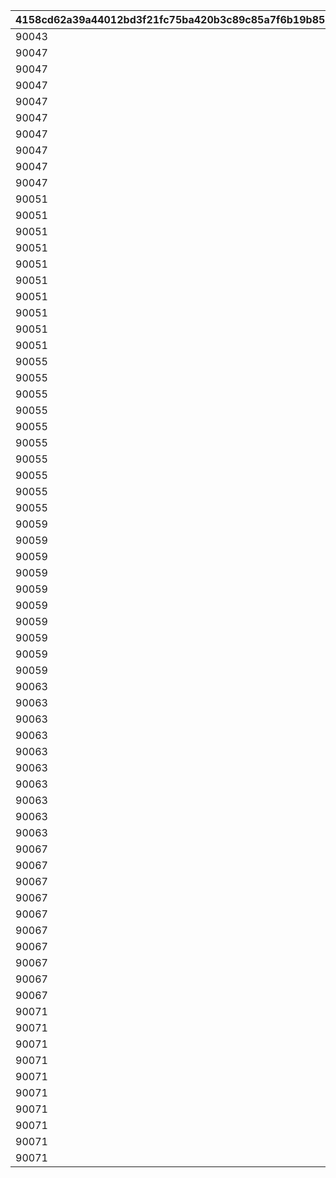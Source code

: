 |4158cd62a39a44012bd3f21fc75ba420b3c89c85a7f6b19b856eb140af399eec|4b9587bb23985f7e04d15c3dc66f4762a9974094ff94304fa53c780511d965ee|43d39713d1037b3b283d44168cdedf636b0ffa5cc2dd0411721a54920c9b836c|1fb97042a6e475da6c33aea437ac0d6bae74d3d7e30f823672e8f98093d09a42|238f6f9da133a8b477b29ec033ede911a6192f6ff938c7e0f7c812c13d5f7332|f50f929dc51a102805ac929267e6ac2ef196d7382d2028c64f37cdeffd9bffb7|5b636aefdde80ccb3170c00127843380474f71f44712e851d4facd6cab946074|996a2d9492e05bc5aa9d6b0a18b05f7c1cfc8bfc3ed4dd008ff94fd328fad836|93d5d8282ea3578b1a3c7385ce59cd399ddad08efeb3e236421fe18bb60d153b|
| --- | --- | --- | --- | --- | --- | --- | --- | --- |
|90043|10|1|12000|90001|30000|10000|0|1|
|90047|20|2|24000|90002|30000|10000|0|2|
|90047|20|3|24000|90002|30000|10000|0|3|
|90047|20|4|24000|90002|30000|10000|0|4|
|90047|20|5|24000|90002|30000|10000|0|5|
|90047|20|6|24000|90002|30000|10000|0|6|
|90047|20|7|24000|90002|30000|10000|0|7|
|90047|20|8|24000|90002|30000|10000|0|8|
|90047|20|9|24000|90002|30000|10000|0|9|
|90047|20|10|24000|90002|30000|10000|0|10|
|90051|40|11|48000|90003|30000|10000|90011|11|
|90051|40|12|48000|90003|30000|10000|90011|12|
|90051|40|13|48000|90003|30000|10000|90011|13|
|90051|40|14|48000|90003|30000|10000|90011|14|
|90051|40|15|48000|90003|30000|10000|90011|15|
|90051|40|16|48000|90003|30000|10000|90011|16|
|90051|40|17|48000|90003|30000|10000|90011|17|
|90051|40|18|48000|90003|30000|10000|90011|18|
|90051|40|19|48000|90003|30000|10000|90011|19|
|90051|40|20|48000|90003|30000|10000|90011|20|
|90055|60|21|72000|90004|30000|10000|90015|21|
|90055|60|22|72000|90004|30000|10000|90015|22|
|90055|60|23|72000|90004|30000|10000|90015|23|
|90055|60|24|72000|90004|30000|10000|90015|24|
|90055|60|25|72000|90004|30000|10000|90015|25|
|90055|60|26|72000|90004|30000|10000|90015|26|
|90055|60|27|72000|90004|30000|10000|90015|27|
|90055|60|28|72000|90004|30000|10000|90015|28|
|90055|60|29|72000|90004|30000|10000|90015|29|
|90055|60|30|72000|90004|30000|10000|90015|30|
|90059|80|31|96000|90005|30000|10000|90015|31|
|90059|80|32|96000|90005|30000|10000|90015|32|
|90059|80|33|96000|90005|30000|10000|90015|33|
|90059|80|34|96000|90005|30000|10000|90015|34|
|90059|80|35|96000|90005|30000|10000|90015|35|
|90059|80|36|96000|90005|30000|10000|90015|36|
|90059|80|37|96000|90005|30000|10000|90015|37|
|90059|80|38|96000|90005|30000|10000|90015|38|
|90059|80|39|96000|90005|30000|10000|90015|39|
|90059|80|40|96000|90005|30000|10000|90015|40|
|90063|120|41|144000|90005|30000|10000|90017|41|
|90063|120|42|144000|90005|30000|10000|90017|42|
|90063|120|43|144000|90005|30000|10000|90017|43|
|90063|120|44|144000|90005|30000|10000|90017|44|
|90063|120|45|144000|90005|30000|10000|90017|45|
|90063|120|46|144000|90005|30000|10000|90017|46|
|90063|120|47|144000|90005|30000|10000|90017|47|
|90063|120|48|144000|90005|30000|10000|90017|48|
|90063|120|49|144000|90005|30000|10000|90017|49|
|90063|120|50|144000|90005|30000|10000|90017|50|
|90067|150|51|180000|90006|30000|10000|90019|51|
|90067|150|52|180000|90006|30000|10000|90019|52|
|90067|150|53|180000|90006|30000|10000|90019|53|
|90067|150|54|180000|90006|30000|10000|90019|54|
|90067|150|55|180000|90006|30000|10000|90019|55|
|90067|150|56|180000|90006|30000|10000|90019|56|
|90067|150|57|180000|90006|30000|10000|90019|57|
|90067|150|58|180000|90006|30000|10000|90019|58|
|90067|150|59|180000|90006|30000|10000|90019|59|
|90067|150|60|180000|90006|30000|10000|90019|60|
|90071|180|61|216000|90007|30000|10000|90021|61|
|90071|180|62|216000|90007|30000|10000|90021|62|
|90071|180|63|216000|90007|30000|10000|90021|63|
|90071|180|64|216000|90007|30000|10000|90021|64|
|90071|180|65|216000|90007|30000|10000|90021|65|
|90071|180|66|216000|90007|30000|10000|90021|66|
|90071|180|67|216000|90007|30000|10000|90021|67|
|90071|180|68|216000|90007|30000|10000|90021|68|
|90071|180|69|216000|90007|30000|10000|90021|69|
|90071|180|70|216000|90007|30000|10000|90021|70|